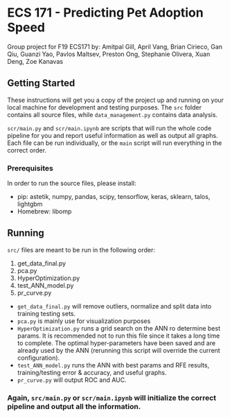 # ECS 171 - Predicting Pet Adoption Speed

Group project for F19 ECS171 by: Amitpal Gill, April Vang, Brian Cirieco, Gan Qiu, Guanzi Yao, Pavlos Maltsev, Preston Ong, Stephanie Olivera, Xuan Deng, Zoe Kanavas

## Getting Started

These instructions will get you a copy of the project up and running on your local machine for development and testing purposes. The ```src``` folder contains all source files, while ```data_management.py``` contains data analysis.

```scr/main.py``` and ```scr/main.ipynb``` are scripts that will run the whole code pipeline for you and report useful information as well as output all graphs. Each file can be run individually, or the ```main``` script will run everything in the correct order.

### Prerequisites

In order to run the source files, please install:
* pip: astetik, numpy, pandas, scipy, tensorflow, keras, sklearn, talos, lightgbm
* Homebrew: libomp

## Running

```src/``` files are meant to be run in the following order: 
1. get_data_final.py
2. pca.py
3. HyperOptimization.py
4. test_ANN_model.py
5. pr_curve.py

* ```get_data_final.py``` will remove outliers, normalize and split data into training testing sets.
* ```pca.py``` is mainly use for visualization purposes
* ```HyperOptimization.py``` runs a grid search on the ANN ro determine best params. It is recommended not to run this file since it takes a long time to complete. The optimal hyper-parameters have been saved and are already used by the ANN (rerunning this script will override the current configuration).
* ```test_ANN_model.py``` runs the ANN with best params and RFE results,  training/testing error & accuracy, and useful graphs.
* ```pr_curve.py``` will output ROC and AUC.

### Again, ```src/main.py``` or ```scr/main.ipynb``` will initialize the correct pipeline and output all the information.
